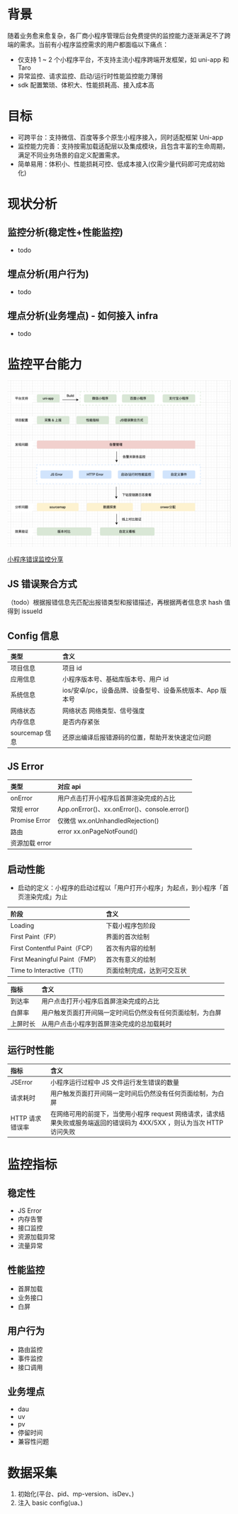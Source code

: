 # 背景

随着业务愈来愈复杂，各厂商小程序管理后台免费提供的监控能力逐渐满足不了跨端的需求。当前有小程序监控需求的用户都面临以下痛点：

- 仅支持 1 ~ 2 个小程序平台，不支持主流小程序跨端开发框架，如 uni-app 和 Taro
- 异常监控、请求监控、启动/运行时性能监控能力薄弱
- sdk 配置繁琐、体积大、性能损耗高、接入成本高

# 目标

- 可跨平台：支持微信、百度等多个原生小程序接入，同时适配框架 Uni-app
- 监控能力完善：支持按需加载适配层以及集成模块，且包含丰富的生命周期，满足不同业务场景的自定义配置需求。
- 简单易用：体积小、性能损耗可控、低成本接入(仅需少量代码即可完成初始化)

# 现状分析

## 监控分析(稳定性+性能监控)

- todo

## 埋点分析(用户行为)

- todo

## 埋点分析(业务埋点) - 如何接入 infra

- todo

# 监控平台能力

![一站式小程序监控架构](../img/一站式小程序监控架构.png)

[小程序错误监控分享](https://zhuanlan.zhihu.com/p/608703219)

## JS 错误聚合方式

（todo）根据报错信息先匹配出报错类型和报错描述，再根据两者信息求 hash 值得到 issueId

## Config 信息

| 类型           | 含义                                                      |
| :------------- | :-------------------------------------------------------- |
| 项目信息       | 项目 id                                                   |
| 应用信息       | 小程序版本号、基础库版本号、用户 id                       |
| 系统信息       | ios/安卓/pc，设备品牌、设备型号、设备系统版本、App 版本号 |
| 网络状态       | 网络状态 网络类型、信号强度                               |
| 内存信息       | 是否内存紧张                                              |
| sourcemap 信息 | 还原出编译后报错源码的位置，帮助开发快速定位问题          |

## JS Error

| 类型           | 对应 api                                     |
| :------------- | :------------------------------------------- |
| onError        | 用户点击打开小程序后首屏渲染完成的占比       |
| 常规 error     | App.onError()、xx.onError()、console.error() |
| Promise Error  | 仅微信 wx.onUnhandledRejection()             |
| 路由           | error xx.onPageNotFound()                    |
| 资源加载 error |                                              |

## 启动性能

- 启动的定义：小程序的启动过程以「用户打开小程序」为起点，到小程序「首页渲染完成」为止

| 阶段                          | 含义                       |
| :---------------------------- | :------------------------- |
| Loading                       | 下载小程序包阶段           |
| First Paint（FP）             | 界面的首次绘制             |
| First Contentful Paint（FCP） | 首次有内容的绘制           |
| First Meaningful Paint（FMP） | 首次有意义的绘制           |
| Time to Interactive（TTI）    | 页面绘制完成，达到可交互状 |

| 指标     | 含义                                                       |
| :------- | :--------------------------------------------------------- |
| 到达率   | 用户点击打开小程序后首屏渲染完成的占比                     |
| 白屏率   | 用户触发页面打开间隔一定时间后仍然没有任何页面绘制，为白屏 |
| 上屏时长 | 从用户点击小程序到首屏渲染完成的总加载耗时                 |

## 运行时性能

| 指标            | 含义                                                                                                                     |
| :-------------- | :----------------------------------------------------------------------------------------------------------------------- |
| JSError         | 小程序运行过程中 JS 文件运行发生错误的数量                                                                               |
| 请求耗时        | 用户触发页面打开间隔一定时间后仍然没有任何页面绘制，为白屏                                                               |
| HTTP 请求错误率 | 在网络可用的前提下，当使用小程序 request 网络请求，请求结果失败或服务端返回的错误码为 4XX/5XX ，则认为当次 HTTP 访问失败 |

# 监控指标

## 稳定性

- JS Error
- 内存告警
- 接口监控
- 资源加载异常
- 流量异常

## 性能监控

- 首屏加载
- 业务接口
- 白屏

## 用户行为

- 路由监控
- 事件监控
- 接口调用

## 业务埋点

- dau
- uv
- pv
- 停留时间
- 兼容性问题

# 数据采集

1. 初始化(平台、pid、mp-version、isDev、)
2. 注入 basic config(ua、)
